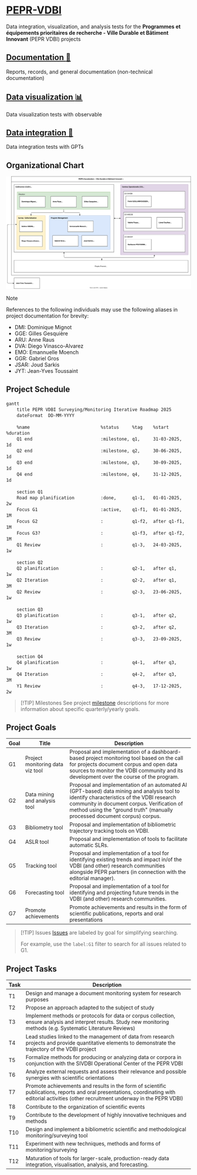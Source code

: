 # [PEPR-VDBI](https://pepr-vdbi.fr/)

Data integration, visualization, and analysis tests for the **Programmes et équipements prioritaires de recherche - Ville Durable et Bâtiment Innovant** (PEPR VDBI) projects

## [Documentation :memo:](./docs/README.md)
Reports, records, and general documentation (non-technical documentation)

## [Data visualization :bar_chart:](./data-visualization)
Data visualization tests with observable
  
## [Data integration :calling:](./data-integration)
Data integration tests with GPTs

## Organizational Chart

![org chart](./docs/organigramme.drawio.svg)

> [!NOTE]
> References to the following individuals may use the following aliases in project documentation for brevity:
> - DMI: Dominique Mignot
> - GGE: Gilles Gesquière
> - ARU: Anne Raus
> - DVA: Diego Vinasco-Alvarez
> - EMO: Emannuelle Moench
> - GGR: Gabriel Gros
> - JSAR: Joud Sarkis
> - JYT: Jean-Yves Toussaint

## Project Schedule

```mermaid
gantt
    title PEPR VDBI Surveying/Monitoring Iterative Roadmap 2025
    dateFormat  DD-MM-YYYY

    %name                           %status     %tag    %start          %duration
    Q1 end                          :milestone, q1,     31-03-2025,     1d
    Q2 end                          :milestone, q2,     30-06-2025,     1d
    Q3 end                          :milestone, q3,     30-09-2025,     1d
    Q4 end                          :milestone, q4,     31-12-2025,     1d

    section Q1
    Road map planification          :done,      q1-1,   01-01-2025,     2w
    Focus G1                        :active,    q1-f1,  01-01-2025,     1M
    Focus G2                        :           q1-f2,  after q1-f1,    1M
    Focus G3?                       :           q1-f3,  after q1-f2,    1M
    Q1 Review                       :           q1-3,   24-03-2025,     1w

    section Q2
    Q2 planification                :           q2-1,   after q1,       1w
    Q2 Iteration                    :           q2-2,   after q1,       3M
    Q2 Review                       :           q2-3,   23-06-2025,     1w

    section Q3
    Q3 planification                :           q3-1,   after q2,       1w
    Q3 Iteration                    :           q3-2,   after q2,       3M
    Q3 Review                       :           q3-3,   23-09-2025,     1w

    section Q4
    Q4 planification                :           q4-1,   after q3,       1w
    Q4 Iteration                    :           q4-2,   after q3,       3M
    Y1 Review                       :           q4-3,   17-12-2025,     2w
```

> [!TIP] Milestones
> See project [milestone](https://github.com/VCityTeam/PEPR-VDBI/milestones) descriptions for more information about specific quarterly/yearly goals.


## Project Goals

| Goal | Title                            | Description                                                                                                                                                                                                                                                          |
| ---- | -------------------------------- | -------------------------------------------------------------------------------------------------------------------------------------------------------------------------------------------------------------------------------------------------------------------- |
| G1   | Project monitoring data viz tool | Proposal and implementation of a dashboard-based project monitoring tool based on the call for projects document corpus and open data sources to monitor the VDBI community and its development over the course of the program.                                      |
| G2   | Data mining and analysis tool    | Proposal and implementation of an automated AI (GPT-based) data mining and analysis tool to identify characteristics of the VDBI research community in document corpus. Verification of method using the "ground truth" (manually processed document corpus) corpus. |
| G3   | Bibliometry tool                 | Proposal and implementation of bibliometric trajectory tracking tools on VDBI.                                                                                                                                                                                       |
| G4   | ASLR tool                        | Proposal and implementation of tools to facilitate automatic SLRs.                                                                                                                                                                                                   |
| G5   | Tracking tool                    | Proposal and implementation of a tool for identifying existing trends and impact in/of the VDBI (and other) research communities alongside PEPR partners (in connection with the editorial manager).                                                                 |
| G6   | Forecasting tool                 | Proposal and implementation of a tool for identifying and projecting future trends in the VDBI (and other) research communities.                                                                                                                                     |
| G7   | Promote achievements             | Promote achievements and results in the form of scientific publications, reports and oral presentations                                                                                                                                                              |

> [!TIP] Issues
> [Issues](https://github.com/VCityTeam/PEPR-VDBI/issues) are labeled by goal for simplifying searching.
> 
> For example, use the `label:G1` filter to search for all issues related to G1.


## Project Tasks

| Task | Description                                                                                                                                                                                   |
| ---- | --------------------------------------------------------------------------------------------------------------------------------------------------------------------------------------------- |
| T1   | Design and manage a document monitoring system for research purposes                                                                                                                          |
| T2   | Propose an approach adapted to the subject of study                                                                                                                                           |
| T3   | Implement methods or protocols for data or corpus collection, ensure analysis and interpret results. Study new monitoring methods (e.g. Systematic Literature Reviews)                        |
| T4   | Lead studies linked to the management of data from research projects and provide quantitative elements to demonstrate the trajectory of the VDBI project                                      |
| T5   | Formalize methods for producing or analyzing data or corpora in conjunction with the SIVDBI Operational Center of the PEPR VDBI                                                               |
| T6   | Analyze external requests and assess their relevance and possible synergies with scientific orientations                                                                                      |
| T7   | Promote achievements and results in the form of scientific publications, reports and oral presentations, coordinating with editorial activities (other recruitment underway in the PEPR VDBI) |
| T8   | Contribute to the organization of scientific events                                                                                                                                           |
| T9   | Contribute to the development of highly innovative techniques and methods                                                                                                                     |
| T10  | Design and implement a bibliometric scientific and methodological monitoring/surveying tool                                                                                                   |
| T11  | Experiment with new techniques, methods and forms of monitoring/surveying                                                                                                                     |
| T12  | Maturation of tools for larger-scale, production-ready data integration, visualisation, analysis, and forecasting.                                                                            |
